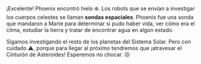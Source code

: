 ¡Excelente! Phoenix encontró hielo :snowflake:. Los robots que se envían a investigar los cuerpos celestes se llaman **sondas espaciales**. Phoenix fue una sonda que mandaron a Marte para determinar si pudo haber vida, ver cómo era el clima, estudiar la tierra y tratar de encontrar agua en algún estado. 

Sigamos investigando el resto de los planetas del Sistema Solar. Pero con cuidado :warning:, porque para llegar al próximo tendremos que ¡atravesar el Cinturón de Asteroides! Esperemos no chocar. :persevere: